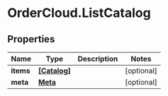 # OrderCloud.ListCatalog

## Properties
Name | Type | Description | Notes
------------ | ------------- | ------------- | -------------
**items** | [**[Catalog]**](Catalog.md) |  | [optional] 
**meta** | [**Meta**](Meta.md) |  | [optional] 



